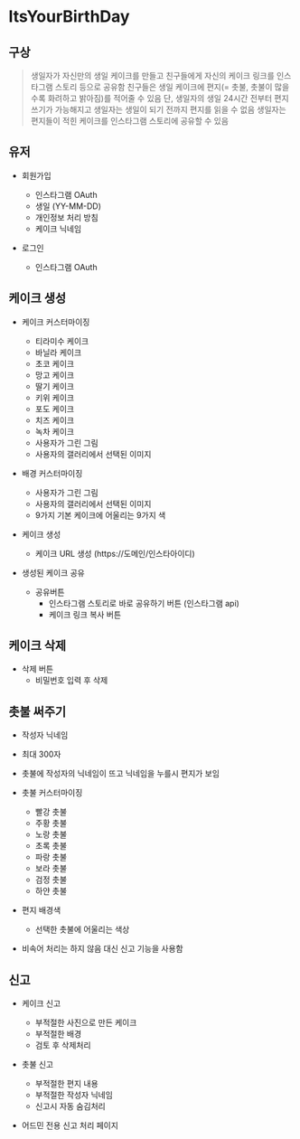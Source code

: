 # ItsYourBirthDay

## 구상
> 생일자가 자신만의 생일 케이크를 만들고 친구들에게 자신의 케이크 링크를 인스타그램 스토리 등으로 공유함
> 친구들은 생일 케이크에 편지(= 촛불, 촛불이 많을수록 화려하고 밝아짐)를 적어줄 수 있음
> 단, 생일자의 생일 24시간 전부터 편지 쓰기가 가능해지고 생일자는 생일이 되기 전까지 편지를 읽을 수 없음
> 생일자는 편지들이 적힌 케이크를 인스타그램 스토리에 공유할 수 있음

## 유저
- 회원가입
    - 인스타그램 OAuth <!-- 인스타그램 API로 어떻게 할 것 인가? / 모르겟어요.. 이부분은 OAuth를 공부 해봐야 할거 같아요 -->
    - 생일 (YY-MM-DD)
    - 개인정보 처리 방침
    - 케이크 닉네임

- 로그인
    - 인스타그램 OAuth

## 케이크 생성
- 케이크 커스터마이징
    - 티라미수 케이크
    - 바닐라 케이크
    - 초코 케이크
    - 망고 케이크
    - 딸기 케이크
    - 키위 케이크
    - 포도 케이크
    - 치즈 케이크
    - 녹차 케이크
    - 사용자가 그린 그림
    - 사용자의 갤러리에서 선택된 이미지

- 배경 커스터마이징
    - 사용자가 그린 그림
    - 사용자의 갤러리에서 선택된 이미지
    - 9가지 기본 케이크에 어울리는 9가지 색

- 케이크 생성
    - 케이크 URL 생성 (https://도메인/인스타아이디)

- 생성된 케이크 공유
    - 공유버튼
        - 인스타그램 스토리로 바로 공유하기 버튼 (인스타그램 api)
        - 케이크 링크 복사 버튼

## 케이크 삭제
- 삭제 버튼
    - 비밀번호 입력 후 삭제

## 촛불 써주기
- 작성자 닉네임
- 최대 300자
- 촛불에 작성자의 닉네임이 뜨고 닉네임을 누를시 편지가 보임
- 촛불 커스터마이징
    - 빨강 촛불 
    - 주황 촛불
    - 노랑 촛불
    - 초록 촛불
    - 파랑 촛불
    - 보라 촛불
    - 검정 촛불
    - 하얀 촛불

- 편지 배경색
    - 선택한 촛불에 어울리는 색상

- 비속어 처리는 하지 않음 대신 신고 기능을 사용함

## 신고
- 케이크 신고
    - 부적절한 사진으로 만든 케이크
    - 부적절한 배경
    - 검토 후 삭제처리

- 촛불 신고
    - 부적절한 편지 내용
    - 부적절한 작성자 닉네임
    - 신고시 자동 숨김처리

- 어드민 전용 신고 처리 페이지